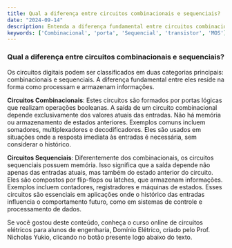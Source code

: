 ```yaml
---
title: Qual a diferença entre circuitos combinacionais e sequenciais?
date: "2024-09-14"
description: Entenda a diferença fundamental entre circuitos combinacionais e sequenciais no contexto de circuitos digitais.
keywords: ['Combinacional', 'porta', 'Sequencial', 'transistor', 'MOS']
---
```


### Qual a diferença entre circuitos combinacionais e sequenciais?

Os circuitos digitais podem ser classificados em duas categorias principais: combinacionais e sequenciais. A diferença fundamental entre eles reside na forma como processam e armazenam informações.

**Circuitos Combinacionais**: Estes circuitos são formados por portas lógicas que realizam operações booleanas. A saída de um circuito combinacional depende exclusivamente dos valores atuais das entradas. Não há memória ou armazenamento de estados anteriores. Exemplos comuns incluem somadores, multiplexadores e decodificadores. Eles são usados em situações onde a resposta imediata às entradas é necessária, sem considerar o histórico.

**Circuitos Sequenciais**: Diferentemente dos combinacionais, os circuitos sequenciais possuem memória. Isso significa que a saída depende não apenas das entradas atuais, mas também do estado anterior do circuito. Eles são compostos por flip-flops ou latches, que armazenam informações. Exemplos incluem contadores, registradores e máquinas de estados. Esses circuitos são essenciais em aplicações onde o histórico das entradas influencia o comportamento futuro, como em sistemas de controle e processamento de dados.

Se você gostou deste conteúdo, conheça o curso online de circuitos elétricos para alunos de engenharia, Domínio Elétrico, criado pelo Prof. Nicholas Yukio, clicando no botão presente logo abaixo do texto.